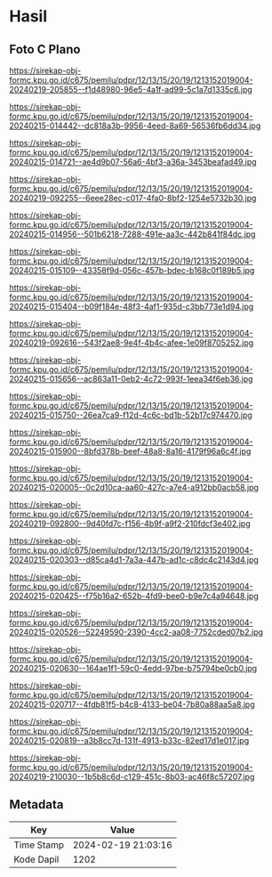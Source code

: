 # Hasil

## Foto C Plano

https://sirekap-obj-formc.kpu.go.id/c675/pemilu/pdpr/12/13/15/20/19/1213152019004-20240219-205855--f1d48980-96e5-4a1f-ad99-5c1a7d1335c6.jpg

https://sirekap-obj-formc.kpu.go.id/c675/pemilu/pdpr/12/13/15/20/19/1213152019004-20240215-014442--dc818a3b-9956-4eed-8a69-56536fb6dd34.jpg

https://sirekap-obj-formc.kpu.go.id/c675/pemilu/pdpr/12/13/15/20/19/1213152019004-20240215-014721--ae4d9b07-56a6-4bf3-a36a-3453beafad49.jpg

https://sirekap-obj-formc.kpu.go.id/c675/pemilu/pdpr/12/13/15/20/19/1213152019004-20240219-092255--6eee28ec-c017-4fa0-8bf2-1254e5732b30.jpg

https://sirekap-obj-formc.kpu.go.id/c675/pemilu/pdpr/12/13/15/20/19/1213152019004-20240215-014956--501b6218-7288-491e-aa3c-442b841f84dc.jpg

https://sirekap-obj-formc.kpu.go.id/c675/pemilu/pdpr/12/13/15/20/19/1213152019004-20240215-015109--43358f9d-056c-457b-bdec-b168c0f189b5.jpg

https://sirekap-obj-formc.kpu.go.id/c675/pemilu/pdpr/12/13/15/20/19/1213152019004-20240215-015404--b09f184e-48f3-4af1-935d-c3bb773e1d94.jpg

https://sirekap-obj-formc.kpu.go.id/c675/pemilu/pdpr/12/13/15/20/19/1213152019004-20240219-092616--543f2ae8-9e4f-4b4c-afee-1e09f8705252.jpg

https://sirekap-obj-formc.kpu.go.id/c675/pemilu/pdpr/12/13/15/20/19/1213152019004-20240215-015656--ac863a11-0eb2-4c72-993f-1eea34f6eb36.jpg

https://sirekap-obj-formc.kpu.go.id/c675/pemilu/pdpr/12/13/15/20/19/1213152019004-20240215-015750--26ea7ca9-f12d-4c6c-bd1b-52b17c974470.jpg

https://sirekap-obj-formc.kpu.go.id/c675/pemilu/pdpr/12/13/15/20/19/1213152019004-20240215-015900--8bfd378b-beef-48a8-8a16-4179f96a6c4f.jpg

https://sirekap-obj-formc.kpu.go.id/c675/pemilu/pdpr/12/13/15/20/19/1213152019004-20240215-020005--0c2d10ca-aa60-427c-a7e4-a912bb0acb58.jpg

https://sirekap-obj-formc.kpu.go.id/c675/pemilu/pdpr/12/13/15/20/19/1213152019004-20240219-092800--9d40fd7c-f156-4b9f-a9f2-210fdcf3e402.jpg

https://sirekap-obj-formc.kpu.go.id/c675/pemilu/pdpr/12/13/15/20/19/1213152019004-20240215-020303--d85ca4d1-7a3a-447b-ad1c-c8dc4c2143d4.jpg

https://sirekap-obj-formc.kpu.go.id/c675/pemilu/pdpr/12/13/15/20/19/1213152019004-20240215-020425--f75b16a2-652b-4fd9-bee0-b9e7c4a94648.jpg

https://sirekap-obj-formc.kpu.go.id/c675/pemilu/pdpr/12/13/15/20/19/1213152019004-20240215-020526--52249590-2390-4cc2-aa08-7752cded07b2.jpg

https://sirekap-obj-formc.kpu.go.id/c675/pemilu/pdpr/12/13/15/20/19/1213152019004-20240215-020630--164ae1f1-59c0-4edd-97be-b75794be0cb0.jpg

https://sirekap-obj-formc.kpu.go.id/c675/pemilu/pdpr/12/13/15/20/19/1213152019004-20240215-020717--4fdb81f5-b4c8-4133-be04-7b80a88aa5a8.jpg

https://sirekap-obj-formc.kpu.go.id/c675/pemilu/pdpr/12/13/15/20/19/1213152019004-20240215-020819--a3b8cc7d-131f-4913-b33c-82ed17d1e017.jpg

https://sirekap-obj-formc.kpu.go.id/c675/pemilu/pdpr/12/13/15/20/19/1213152019004-20240219-210030--1b5b8c6d-c129-451c-8b03-ac46f8c57207.jpg


## Metadata

| Key        | Value               |
| ---------- | ------------------- |
| Time Stamp | 2024-02-19 21:03:16 |
| Kode Dapil | 1202                |



